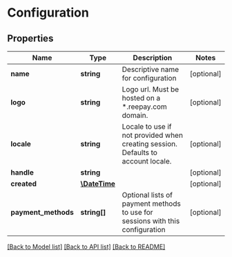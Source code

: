 # Configuration

## Properties
Name | Type | Description | Notes
------------ | ------------- | ------------- | -------------
**name** | **string** | Descriptive name for configuration | [optional] 
**logo** | **string** | Logo url. Must be hosted on a *.reepay.com domain. | [optional] 
**locale** | **string** | Locale to use if not provided when creating session. Defaults to account locale. | [optional] 
**handle** | **string** |  | [optional] 
**created** | [**\DateTime**](\DateTime.md) |  | [optional] 
**payment_methods** | **string[]** | Optional lists of payment methods to use for sessions with this configuration | [optional] 

[[Back to Model list]](../README.md#documentation-for-models) [[Back to API list]](../README.md#documentation-for-api-endpoints) [[Back to README]](../README.md)


